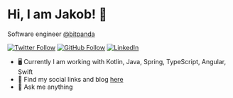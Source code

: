 # Hi, I am Jakob! 👋

Software engineer [@bitpanda](https://twitter.com/bitpanda)

[![Twitter Follow](https://img.shields.io/twitter/follow/thejakeio?style=social&logo=twitter)](https://twitter.com/thejakeio) [![GitHub Follow](https://img.shields.io/github/followers/jakob-fiegerl?style=social&logo=github)](https://github.com/jakob-fiegerl) [![LinkedIn](https://img.shields.io/badge/linkedin-%230077B5.svg?style=flat-square&logo=linkedin&logoColor=white)](https://www.linkedin.com/in/jfiegerl/)

- 🖥 Currently I am working with Kotlin, Java, Spring, TypeScript, Angular, Swift
- 📌 Find my social links and blog [here](https://bio.link/thejakeio)
- 💬 Ask me anything


